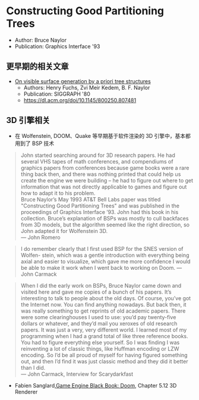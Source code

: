 # Constructing Good Partitioning Trees

- Author: Bruce Naylor
- Publication: Graphics Interface '93

## 更早期的相关文章

- [On visible surface generation by a priori tree structures](./800250.807481.pdf)
    - Authors: Henry Fuchs, Zvi Meir Kedem, B. F. Naylor
    - Publication: SIGGRAPH '80
    - https://dl.acm.org/doi/10.1145/800250.807481

 ## 3D 引擎相关

 - 在 Wolfenstein, DOOM、Quake 等早期基于软件渲染的 3D 引擎中，基本都用到了 BSP 技术

> John started searching around for 3D research papers. He had several VHS tapes of math conferences, and compendiums of graphics papers from conferences because game books were a rare thing back then, and there was nothing printed that could help us create the engine we were building – he had to figure out where to get information that was not directly applicable to games and figure out how to adapt it to his problem.  
> Bruce Naylor’s May 1993 AT&T Bell Labs paper was titled "Constructing Good Partitioning Trees" and was published in the proceedings of Graphics Interface ’93. John had this book in his collection. Bruce’s explanation of BSPs was mostly to cull backfaces from 3D models, but the algorithm seemed like the right direction, so John adapted it for Wolfenstein 3D.  
> — John Romero


> I do remember clearly that I first used BSP for the SNES version of Wolfen- stein, which was a gentle introduction with everything being axial and easier to visualize, which gave me more confidence I would be able to make it work when I went back to working on Doom.
> — John Carmack


> When I did the early work on BSPs, Bruce Naylor came down and visited here and gave me copies of a bunch of his papers. It’s interesting to talk to people about the old days. Of course, you’ve got the Internet now. You can find anything nowadays. But back then, it was really something to get reprints of old academic papers. There were some clearinghouses I used to use: you’d pay twenty-five dollars or whatever, and they’d mail you xeroxes of old research papers. It was just a very, very different world. I learned most of my programming when I had a grand total of like three reference books. You had to figure everything else yourself. So I was finding I was reinventing a lot of classic things, like Huffman encoding or LZW encoding. So I’d be all proud of myself for having figured something out, and then I’d find it was just classic method and they did it better than I did.  
> — John Carmack, Interview for Scarydarkfast


- Fabien Sanglard,[Game Engine Black Book: Doom](https://github.com/fabiensanglard/gebbdoom), Chapter 5.12 3D Renderer